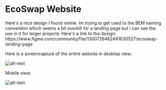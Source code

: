 # EcoSwap Website

<p>Here's a nice design I found online. Im trying to get used to the BEM naming convention which seems a bit overkill for a landing page but i can see the use in it for larger projects. Here's a link to the design: https://www.figma.com/community/file/1300726462461630527/ecoswap-landing-page</p>

Here is a screencapture of the entire website in desktop view:

![alt-text](https://github.com/RhysE96/EcoSwap-Website-Landing-Page/blob/main/EcoSwap%20Landing/Screenshots/desktop-screen-capture.png)

Mobile view:

![alt-text](https://github.com/RhysE96/EcoSwap-Website-Landing-Page/blob/main/EcoSwap%20Landing/Screenshots/mobile-view-screen-capture.png)
